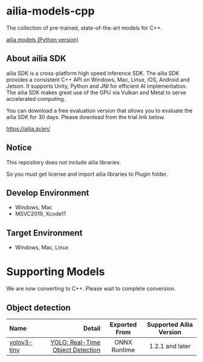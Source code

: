 # ailia-models-cpp

The collection of pre-trained, state-of-the-art models for C++.

[ailia models (Python version)](https://github.com/axinc-ai/ailia-models)

## About ailia SDK

ailia SDK is a cross-platform high speed inference SDK. The ailia SDK provides a consistent C++ API on Windows, Mac, Linux, iOS, Android and Jetson. It supports Unity, Python and JNI for efficient AI implementation. The ailia SDK makes great use of the GPU via Vulkan and Metal to serve accelerated computing.

You can download a free evaluation version that allows you to evaluate the ailia SDK for 30 days. Please download from the trial link below.

https://ailia.jp/en/

## Notice

This repository does not include ailia libraries.

So you must get license and import ailia libraries to Plugin folder.

## Develop Environment

- Windows, Mac
- MSVC2019, Xcode11

## Target Environment

- Windows, Mac, Linux

# Supporting Models

We are now converting to C++. Please wait to complete conversion.

## Object detection

| Name | Detail | Exported From | Supported Ailia Version |
|:-----------|------------:|:------------:|:------------:|
| [yolov3-tiny](/yolov3-tiny/) | [YOLO: Real-Time Object Detection](https://pjreddie.com/darknet/yolo/) | ONNX Runtime | 1.2.1 and later |
